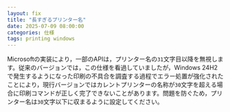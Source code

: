 ```yaml
---
layout: fix
title: "長すぎるプリンター名"
date: 2025-07-09 08:00:00
categories: 仕様
tags: printing windows 
---
```


Microsoftの実装により，一部のAPIは，プリンター名の`31`文字目以降を無視します。従来のバージョンでは，この仕様を看過していましたが，Windows 24H2で発生するようになった印刷の不具合を調査する過程でエラー処置が強化されたことにより，現行バージョンではカレントプリンターの名称が`30`文字を超える場合に印刷コマンドが正しく完了できないことがあります。問題を防ぐため，プリンター名は`30`文字以下に収まるように設定してください。